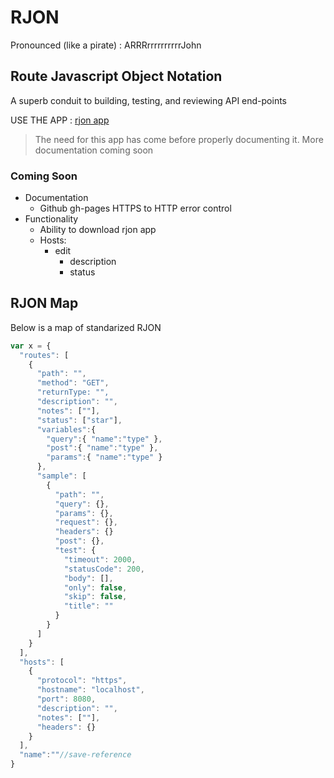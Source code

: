 # RJON
Pronounced (like a pirate) : ARRRrrrrrrrrrrJohn

## Route Javascript Object Notation
A superb conduit to building, testing, and reviewing API end-points

USE THE APP : [rjon app](https://ackerapple.github.io/rjon/)


> The need for this app has come before properly documenting it. More documentation coming soon

### Coming Soon

- Documentation
  - Github gh-pages HTTPS to HTTP error control
- Functionality
  - Ability to download rjon app
  - Hosts:
    - edit
      - description
      - status

## RJON Map
Below is a map of standarized RJON

```javascript
var x = {
  "routes": [
    {
      "path": "",
      "method": "GET",
      "returnType: "",
      "description": "",
      "notes": [""],
      "status": ["star"],
      "variables":{
        "query":{ "name":"type" },
        "post":{ "name":"type" },
        "params":{ "name":"type" }
      },
      "sample": [
        {
          "path": "",
          "query": {},
          "params": {},
          "request": {},
          "headers": {}
          "post": {},
          "test": {
            "timeout": 2000,
            "statusCode": 200,
            "body": [],
            "only": false,
            "skip": false,
            "title": ""
          }
        }
      ]
    }
  ],
  "hosts": [
    {
      "protocol": "https",
      "hostname": "localhost",
      "port": 8080,
      "description": "",
      "notes": [""],
      "headers": {}
    }
  ],
  "name":""//save-reference
}
```